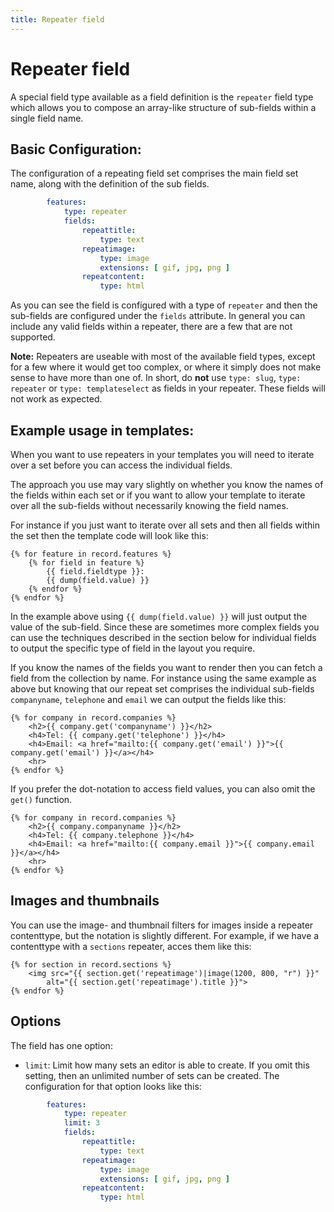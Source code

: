 ```yaml
---
title: Repeater field
---
```

Repeater field
==============

A special field type available as a field definition is the `repeater` field type which
allows you to compose an array-like structure of sub-fields within a single field name.

## Basic Configuration:

The configuration of a repeating field set comprises the main field set name, along with
the definition of the sub fields.

```yaml
        features:
            type: repeater
            fields:
                repeattitle:
                    type: text
                repeatimage:
                    type: image
                    extensions: [ gif, jpg, png ]
                repeatcontent:
                    type: html
```

As you can see the field is configured with a type of `repeater` and then the sub-fields
are configured under the `fields` attribute. In general you can include any valid fields
within a repeater, there are a few that are not supported.

<p class="note"><strong>Note:</strong> Repeaters are useable with most of the
available field types, except for a few where it would get too complex, or where
it simply does not make sense to have more than one of. In short, do
<strong>not</strong> use <code>type: slug</code>, <code>type: repeater</code> or
<code>type: templateselect</code> as fields in your repeater. These fields will
not work as expected. </p>

## Example usage in templates:

When you want to use repeaters in your templates you will need to iterate over
a set before you can access the individual fields.

The approach you use may vary slightly on whether you know the names of the
fields within each set or if you want to allow your template to iterate over
all the sub-fields without necessarily knowing the field names.

For instance if you just want to iterate over all sets and then all fields
within the set then the template code will look like this:

```twig
{% for feature in record.features %}
    {% for field in feature %}
        {{ field.fieldtype }}:
        {{ dump(field.value) }}
    {% endfor %}
{% endfor %}
```

In the example above using `{{ dump(field.value) }}` will just output the value
of the sub-field. Since these are sometimes more complex fields you can use the
techniques described in the section below for individual fields to output the
specific type of field in the layout you require.

If you know the names of the fields you want to render then you can fetch a
field from the collection by name. For instance using the same example as above
but knowing that our repeat set comprises the individual sub-fields
`companyname`, `telephone` and `email` we can output the fields like this:

```twig
{% for company in record.companies %}
    <h2>{{ company.get('companyname') }}</h2>
    <h4>Tel: {{ company.get('telephone') }}</h4>
    <h4>Email: <a href="mailto:{{ company.get('email') }}">{{ company.get('email') }}</a></h4>
    <hr>
{% endfor %}
```

If you prefer the dot-notation to access field values, you can also omit the `get()` function.

```twig
{% for company in record.companies %}
    <h2>{{ company.companyname }}</h2>
    <h4>Tel: {{ company.telephone }}</h4>
    <h4>Email: <a href="mailto:{{ company.email }}">{{ company.email }}</a></h4>
    <hr>
{% endfor %}
```

## Images and thumbnails

You can use the image- and thumbnail filters for images inside a repeater
contenttype, but the notation is slightly different. For example, if we have a
contenttype with a `sections` repeater, acces them like this:

```twig
{% for section in record.sections %}
    <img src="{{ section.get('repeatimage')|image(1200, 800, "r") }}"
        alt="{{ section.get('repeatimage').title }}">
{% endfor %}
```

## Options

The field has one option:

* `limit`: Limit how many sets an editor is able to create. If you omit this
  setting, then an unlimited number of sets can be created. The configuration
  for that option looks like this:

```yaml
        features:
            type: repeater
            limit: 3
            fields:
                repeattitle:
                    type: text
                repeatimage:
                    type: image
                    extensions: [ gif, jpg, png ]
                repeatcontent:
                    type: html
```

